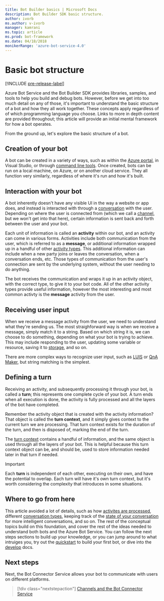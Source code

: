 ```yaml
---
title: Bot Builder basics | Microsoft Docs
description: Bot Builder SDK basic structure.
author: ivorb
ms.author: v-ivorb
manager: kamrani
ms.topic: article
ms.prod: bot-framework
ms.date: 04/18/2018
monikerRange: 'azure-bot-service-4.0'
---
```


# Basic bot structure
[!INCLUDE [pre-release-label](../includes/pre-release-label.md)]

Azure Bot Service and the Bot Builder SDK provides libraries, samples, and tools to help you build and debug bots. However, before we get into too much detail on any of those, it's important to understand the basic structure of a bot and how they all work together. These concepts apply regardless of of which programming language you choose. Links to more in depth content are provided throughout; this article will provide an initial mental framework for how a bot operates.

From the ground up, let's explore the basic structure of a bot.

## Creation of your bot

A bot can be created in a variety of ways, such as within the [Azure portal](https://portal.azure.com), in Visual Studio, or through [command line tools](../bot-builder-tools-az-cli.md). Once created, bots can be run on a local machine, on Azure, or on another cloud service. They all function very similarly, regardless of where it's run and how it's built.

## Interaction with your bot

A bot inherently doesn't have any visible UI in the way a website or app does, and instead is interacted with through a [conversation](bot-concepts.md#activities-and-conversations) with the user. Depending on where the user is connected from (which we call a [channel](bot-concepts.md), but we won't get into that here), certain information is sent back and forth between the user and your bot.

Each unit of information is called an **activity** within our bot, and an activity can come in various forms. Activities include both communication from the user, which is referred to as a **message**, or additional information wrapped up in a handful of other [activity types](../bot-service-activities-entities.md). This additional information can include when a new party joins or leaves the conversation, when a conversation ends, etc. Those types of communication from the user's connection are sent by the underlying system, without the user needing to do anything.

The bot receives the communication and wraps it up in an activity object, with the correct type, to give it to your bot code. All of the other activity types provide useful information, however the most interesting and most common activty is the **message** activity from the user.

## Receiving user input

When we receive a message activity from the user, we need to understand what they're sending us. The most straighforward way is when we receive a message, simply match it to a string. Based on which string it is, we can choose to do something, depending on what your bot is trying to achieve. This may include responding to the user, updating some variable or resource, saving it to [storage](bot-builder-storage-concept.md), and so on.

There are more complex ways to recognize user input, such as [LUIS](bot-builder-concept-luis.md) or [QnA Maker](bot-builder-howto-qna.md), but string matching is the simplest.

## Defining a turn

Receiving an activity, and subsequently processing it through your bot, is called a **turn**; this represents one complete cycle of your bot. A turn ends when all execution is done, the activity is fully processed and all the layers of the bot have completed.

Remember the activity object that is created with the activity information? That object is called the **turn context**, and it simply gives context to the current turn we are processing. That turn context exists for the duration of the turn, and then is disposed of, marking the end of the turn.

The [turn context](bot-builder-concept-activity-processing.md#turn-context) contains a handful of information, and the same object is used through all the layers of your bot. This is helpful because this turn context object can be, and should be, used to store information needed later in that turn if needed.

> [!IMPORTANT]
> Each **turn** is independent of each other, executing on their own, and have the potential to overlap. Each turn will have it's own turn context, but it's worth considering the complexity that introduces in some situations.

## Where to go from here

This article avoided a lot of details, such as how [activites are processed](bot-builder-concept-activity-processing.md), different [conversation types](bot-builder-conversations.md), keeping track of the [state of your conversation](bot-builder-storage-concept.md) for more intelligent conversations, and so on. The rest of the conceptual topics build on this foundation, and cover the rest of the ideas needed to understand both bots and the Azure Bot Service. You can follow the next steps sections to build up your knowledge, or you can jump around to what intruiges you, try out the [quickstart](../bot-service-quickstart.md) to build your first bot, or dive into the [develop](bot-builder-howto-send-messages.md) docs. 

## Next steps

Next, the Bot Connector Service allows your bot to communicate with users on different platforms.

> [!div class="nextstepaction"]
> [Channels and the Bot Connector Service](bot-concepts.md)

